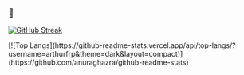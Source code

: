 ### 🔭
<!--
**arthurfrp/arthurfrp** is a ✨ _special_ ✨ repository because its `README.md` (this file) appears on your GitHub profile.

Here are some ideas to get you started:

- 🔭 I’m currently working on ...
- 🌱 I’m currently learning ...
- 👯 I’m looking to collaborate on ...
- 🤔 I’m looking for help with ...
- 💬 Ask me about ...
- 📫 How to reach me: ...
- 😄 Pronouns: ...
- ⚡ Fun fact: ...
-->

[![GitHub Streak](https://github-readme-streak-stats.herokuapp.com/?user=arthurfrp&theme=dark)](https://git.io/streak-stats)
<div></div>
[![Top Langs](https://github-readme-stats.vercel.app/api/top-langs/?username=arthurfrp&theme=dark&layout=compact)](https://github.com/anuraghazra/github-readme-stats)
